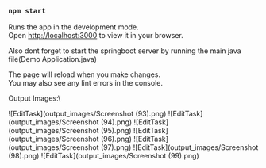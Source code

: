 
### `npm start`

Runs the app in the development mode.\
Open [http://localhost:3000](http://localhost:3000) to view it in your browser.

Also dont forget to start the springboot server by running the main java file(Demo Application.java)

The page will reload when you make changes.\
You may also see any lint errors in the console.

Output Images:\

![EditTask](output_images/Screenshot (93).png)
![EditTask](output_images/Screenshot (94).png)
![EditTask](output_images/Screenshot (95).png)
![EditTask](output_images/Screenshot (96).png)
![EditTask](output_images/Screenshot (97).png)
![EditTask](output_images/Screenshot (98).png)
![EditTask](output_images/Screenshot (99).png)




